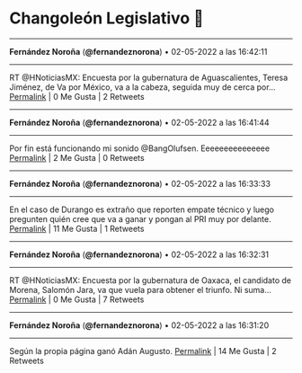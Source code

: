 # Changoleón Legislativo 🙈
*****
**Fernández Noroña** (**@fernandeznorona**) • 02-05-2022 a las 16:42:11
*****
RT @HNoticiasMX: Encuesta por la gubernatura de Aguascalientes, Teresa Jiménez, de Va por México, va a la cabeza, seguida muy de cerca por…
[Permalink](https://twitter.com/fernandeznorona/status/1521288980561600513) | 0 Me Gusta | 2 Retweets
*****
**Fernández Noroña** (**@fernandeznorona**) • 02-05-2022 a las 16:41:44
*****
Por fin está funcionando mi sonido @BangOlufsen. Eeeeeeeeeeeeeee
[Permalink](https://twitter.com/fernandeznorona/status/1521288868015878145) | 2 Me Gusta | 0 Retweets
*****
**Fernández Noroña** (**@fernandeznorona**) • 02-05-2022 a las 16:33:33
*****
En el caso de Durango es extraño que reporten empate técnico y luego pregunten quién cree que va a ganar y pongan al PRI muy por delante.
[Permalink](https://twitter.com/fernandeznorona/status/1521286807480057857) | 11 Me Gusta | 1 Retweets
*****
**Fernández Noroña** (**@fernandeznorona**) • 02-05-2022 a las 16:32:31
*****
RT @HNoticiasMX: Encuesta por la gubernatura de Oaxaca, el candidato de Morena, Salomón Jara, va que vuela para obtener el triunfo. Ni suma…
[Permalink](https://twitter.com/fernandeznorona/status/1521286546229317632) | 0 Me Gusta | 7 Retweets
*****
**Fernández Noroña** (**@fernandeznorona**) • 02-05-2022 a las 16:31:20
*****
Según la propia página ganó Adán Augusto.
[Permalink](https://twitter.com/fernandeznorona/status/1521286247766904832) | 14 Me Gusta | 2 Retweets